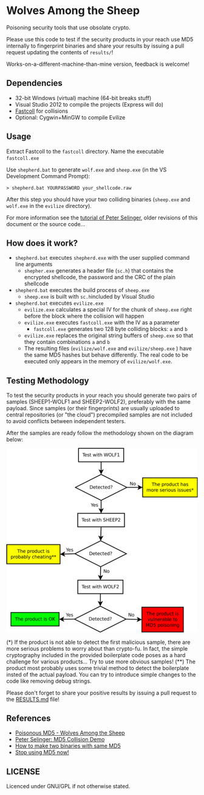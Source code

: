 Wolves Among the Sheep
======================

Poisoning security tools that use obsolate crypto.

Please use this code to test if the security products in your reach use MD5 internally to fingerprint binaries and share your results by issuing a pull request updating the contents of `results/`!

Works-on-a-different-machine-than-mine version, feedback is welcome!

Dependencies
------------

* 32-bit Windows (virtual) machine (64-bit breaks stuff)
* Visual Studio 2012 to compile the projects (Express will do)
* [Fastcoll](https://www.win.tue.nl/hashclash/) for collisions
* Optional: Cygwin+MinGW to compile Evilize

Usage
-----

Extract Fastcoll to the `fastcoll` directory. Name the executable `fastcoll.exe`

Use `shepherd.bat` to generate `wolf.exe` and `sheep.exe` (in the VS Development Command Prompt):

```
> shepherd.bat YOURPASSWORD your_shellcode.raw
```

After this step you should have your two colliding binaries (`sheep.exe` and `wolf.exe` in the `evilize` directory).

For more information see the [tutorial of Peter Selinger](http://www.mathstat.dal.ca/~selinger/md5collision/), older revisions of this document or the source code...

How does it work?
-----------------

* `shepherd.bat` executes `shepherd.exe` with the user supplied command line arguments
    * `shepher.exe` generates a header file (`sc.h`) that contains the encrypted shellcode, the password and the CRC of the plain shellcode
* `shepherd.bat` executes the build process of `sheep.exe`
    * `sheep.exe` is built with `sc.h`included by Visual Studio
* `shepherd.bat` executes `evilize.exe`
    * `evilize.exe` calculates a special IV for the chunk of `sheep.exe` right before the block where the collision will happen
    * `evilize.exe` executes `fastcoll.exe` with the IV as a parameter
         * `fastcoll.exe` generates two 128 byte colliding blocks: `a` and `b`
    * `evilize.exe` replaces the original string buffers of `sheep.exe` so that they contain combinations `a` and `b`
    * The resulting files (`evilize/wolf.exe` and `evilize/sheep.exe` ) have the same MD5 hashes but behave differently. The real code to be executed only appears in the memory of `evilize/wolf.exe`.

Testing Methodology
-------------------

To test the security products in your reach you should generate two pairs of samples (SHEEP1-WOLF1 and SHEEP2-WOLF2), preferably with the same payload. Since samples (or their fingerprints) are usually uploaded to central repositories (or "the cloud") precompiled samples are not included to avoid conflicts between independent testers.

After the samples are ready follow the methodology shown on the diagram below:

![Testing Methodology](testing_methodology.svg "Testing Methodology")

(*) If the product is not able to detect the first malicious sample, there are more serious problems to worry about than crypto-fu. In fact, the simple cryptography included in the provided boilerplate code poses as a hard challenge for various products... Try to use more obvious samples!
(**) The product most probably uses some trivial method to detect the boilerplate insted of the actual payload. You can try to introduce simple changes to the code like removing debug strings. 

Please don't forget to share your positive results by issuing a pull request to the [RESULTS.md](https://github.com/silentsignal/sheep-wolf/blob/master/results/RESULTS.md) file!

References
----------

* [Poisonous MD5 - Wolves Among the Sheep](http://blog.silentsignal.eu/2015/06/10/poisonous-md5-wolves-among-the-sheep/)
* [Peter Selinger: MD5 Collision Demo](http://www.mathstat.dal.ca/~selinger/md5collision/)
* [How to make two binaries with same MD5](http://natmchugh.blogspot.co.uk/2015/05/how-to-make-two-binaries-with-same-md5.html)
* [Stop using MD5 now!](http://jumpespjump.blogspot.hu/2014/03/stop-using-md-5-now.html)

LICENSE
-------

Licenced under GNU/GPL if not otherwise stated.

